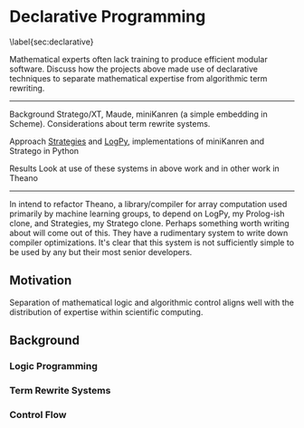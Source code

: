 
Declarative Programming
=======================

\label{sec:declarative}

Mathematical experts often lack training to produce efficient modular software.  Discuss how the projects above made use of declarative techniques to separate mathematical expertise from algorithmic term rewriting.  

------------- ---------------------------------------------------------------
 Background   Stratego/XT, Maude, miniKanren (a simple embedding in Scheme).
              Considerations about term rewrite systems.                                        

 Approach     [Strategies](http://github.com/logpy/strategies) and 
              [LogPy](http://github.com/logpy/logpy), 
              implementations of miniKanren and Stratego in Python 

 Results      Look at use of these systems in above work 
              and in other work in Theano
------------- ---------------------------------------------------------------

In intend to refactor Theano, a library/compiler for array computation used primarily by machine learning groups, to depend on LogPy, my Prolog-ish clone, and Strategies, my Stratego clone.  Perhaps something worth writing about will come out of this.  They have a rudimentary system to write down compiler optimizations.  It's clear that this system is not sufficiently simple to be used by any but their most senior developers.


Motivation
----------

Separation of mathematical logic and algorithmic control aligns well with the distribution of expertise within scientific computing.


Background
----------

### Logic Programming

### Term Rewrite Systems

### Control Flow


